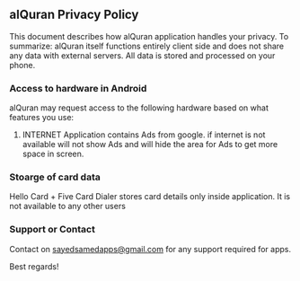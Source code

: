 ## alQuran Privacy Policy

This document describes how alQuran application handles your privacy. To summarize: alQuran itself functions entirely client side and does not share any data with external servers. All data is stored and processed on your phone.

### Access to hardware in Android

alQuran may request access to the following hardware based on what features you use:
      
   1) INTERNET
      Application contains Ads from google. if internet is not available will not show Ads and will hide the area for Ads to get more space in screen.
      
### Stoarge of card data

Hello Card + Five Card Dialer stores card details only inside application. It is not available to any other users

### Support or Contact

Contact on sayedsamedapps@gmail.com for any support required for apps.

Best regards!
